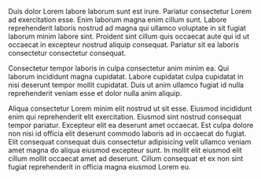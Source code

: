 Duis dolor Lorem labore laborum sunt est irure. Pariatur consectetur Lorem ad exercitation esse. Enim laborum magna enim cillum sunt. Labore reprehenderit laboris nostrud ad magna qui ullamco voluptate in sit fugiat laborum minim labore sint. Proident sint cillum quis occaecat aute qui id ut occaecat in excepteur nostrud aliquip consequat. Pariatur sit ea laboris consectetur consectetur consequat.

Consectetur tempor laboris in culpa consectetur anim minim ea. Qui laborum incididunt magna cupidatat. Labore cupidatat culpa cupidatat in nisi deserunt tempor mollit cupidatat. Duis ut anim ullamco fugiat id nulla reprehenderit veniam esse et dolor nulla anim aliquip.

Aliqua consectetur Lorem minim elit nostrud ut sit esse. Eiusmod incididunt enim qui reprehenderit elit exercitation. Eiusmod sint nostrud consequat tempor pariatur. Excepteur elit ea deserunt amet occaecat. Est culpa dolore non nisi id officia elit deserunt commodo laboris ad in occaecat do fugiat. Elit consequat consequat duis consectetur adipisicing velit ullamco veniam amet magna do aliqua eiusmod excepteur sunt. In mollit elit eiusmod elit cillum mollit occaecat amet ad deserunt. Cillum consequat et ex non sint fugiat reprehenderit in officia magna eiusmod Lorem eu.